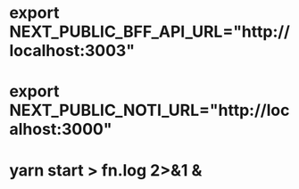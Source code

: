 # export NEXT_PUBLIC_BFF_API_URL="http://localhost:3003"
# export NEXT_PUBLIC_NOTI_URL="http://localhost:3000"
# yarn start >  fn.log 2>&1 &